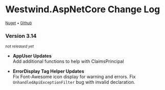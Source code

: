 # Westwind.AspNetCore Change Log
<small>[Nuget](https://www.nuget.org/packages/Westwind.AspNetCore/) &bull; [Github](https://github.com/RickStrahl/Westwind.AspNetCore)</small>

### Version 3.14
*<small>not released yet</small>*

* **AppUser Updates**   
Add additional functions to help with ClaimsPrincipal 


* **ErrorDisplay Tag Helper Updates**  
Fix Font-Awesome icon display for warning and errors. Fix `UnhandledApiExceptionFilter` bug with invalid declaration.